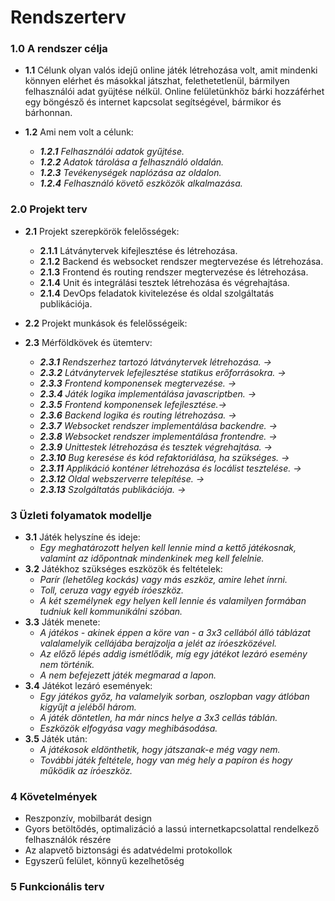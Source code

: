 # Rendszerterv
### 1.0 A rendszer célja
+ **1.1** Célunk olyan valós idejű online játék létrehozása volt, amit mindenki könnyen elérhet és másokkal játszhat, felethetetlenül, bármilyen felhasználói adat gyüjtése nélkül. Online felületünkhöz bárki hozzáférhet egy böngésző és internet kapcsolat segítségével, bármikor és bárhonnan.

+ **1.2** Ami nem volt a célunk:
    + ***1.2.1** Felhasználói adatok gyűjtése.*
    + ***1.2.2** Adatok tárolása a felhasználó oldalán.*
    + ***1.2.3** Tevékenységek naplózása az oldalon.*
    + ***1.2.4** Felhasználó követő eszközök alkalmazása.*

### 2.0 Projekt terv
+ **2.1** Projekt szerepkörök felelősségek:
    + **2.1.1** Látványtervek kifejlesztése és létrehozása.
    + **2.1.2** Backend és websocket rendszer megtervezése és létrehozása.
    + **2.1.3** Frontend és routing rendszer megtervezése és létrehozása.
    + **2.1.4** Unit és integrálási tesztek létrehozása és végrehajtása.
    + **2.1.4** DevOps feladatok kivitelezése és oldal szolgáltatás publikációja.

+ **2.2** Projekt munkások és felelősségeik:

+ **2.3** Mérföldkövek és ütemterv:
    - ***2.3.1** Rendszerhez tartozó látványtervek létrehozása. →*
    - ***2.3.2** Látványtervek lefejlesztése statikus erőforrásokra. →*
    - ***2.3.3** Frontend komponensek megtervezése. →*
    - ***2.3.4** Játék logika implementálása javascriptben. →*
    - ***2.3.5** Frontend komponensek lefejlesztése.→*
    - ***2.3.6** Backend logika és routing létrehozása. →*
    - ***2.3.7** Websocket rendszer implementálása backendre. →*
    - ***2.3.8** Websocket rendszer implementálása frontendre. →*
    - ***2.3.9** Unittestek létrehozása és tesztek végrehajtása. →*
    - ***2.3.10** Bug keresése és kód refaktoriálása, ha szükséges. →*
    - ***2.3.11** Applikáció konténer létrehozása és locálist tesztelése. →*
    - ***2.3.12** Oldal webszerverre telepítése. →*
    - ***2.3.13** Szolgáltatás publikációja. →*
### 3 Üzleti folyamatok modellje
- **3.1** Játék helyszíne és ideje:
  - *Egy meghatározott helyen kell lennie mind a kettő játékosnak, valamint az időpontnak mindenkinek meg kell felelnie.*
- **3.2** Játékhoz szükséges eszközök és feltételek:
  - *Parír (lehetőleg kockás) vagy más eszköz, amire lehet ínrni.*
  - *Toll, ceruza vagy egyéb íróeszköz.*
  - *A két személynek egy helyen kell lennie és valamilyen formában tudniuk kell kommunikálni szóban.*
- **3.3** Játék menete:
  - *A játékos - akinek éppen a köre van - a 3x3 cellából álló táblázat valalamelyik cellájába berajzolja a jelét az íróeszközével.*
  - *Az előző lépés addig ismétlődik, míg egy játékot lezáró esemény nem történik.*
  - *A nem befejezett játék megmarad a lapon.*
- **3.4** Játékot lezáró események:
  - *Egy játékos győz, ha valamelyik sorban, oszlopban vagy átlóban kigyűjt a jeléből három.*
  - *A játék döntetlen, ha már nincs helye a 3x3 cellás táblán.*
  - *Eszközök elfogyása vagy meghibásodása.*
- **3.5** Játék után:
  - *A játékosok eldönthetik, hogy játszanak-e még vagy nem.*
  - *További játék feltétele, hogy van még hely a papíron és hogy működik az íróeszköz.*
### 4 Követelmények
- Reszponzív, mobilbarát design
- Gyors betöltődés, optimalizáció a lassú internetkapcsolattal rendelkező felhasználók részére
- Az alapvető biztonsági és adatvédelmi protokollok
- Egyszerű felület, könnyű kezelhetőség
### 5 Funkcionális  terv
